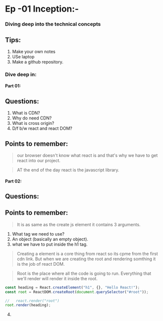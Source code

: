 # Ep -01 Inception:-

### Diving deep into the technical concepts

## Tips:

1. Make your own notes
2. USe laptop
3. Make a github repository.

### Dive deep in:

#### Part 01:

## Questions:

1. What is CDN?
2. Why do need CDN?
3. What is cross origin?
4. D/f b/w react and react DOM?

## Points to remember:

> our browser doesn't know what react is and that's why we have to get react into our project.

> AT the end of the day react is the javascript library.

#### Part 02:

## Questions:

## Points to remember:

> It is as same as the create js element
> it contains 3 arguments.

1. What tag we need to use?
2. An object (basically an empty object).
3. what we have to put inside the h1 tag.

> Creating a element is a core thing from react so its cpme from the first cdn link.
> But when we are creating the root and rendering somthing it is the job of react DOM.

> Root is the place where all the code is going to run.
> Everything that we'll render will render it inside the root.

```javascript
const heading = React.createElement("h1", {}, "Hello React!");
const root = ReactDOM.createRoot(document.querySelector("#root"));

//   react.render("root")
root.render(heading);
```


4. 